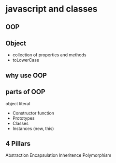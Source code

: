 # javascript and classes

## OOP 

## Object 
- collection of properties and methods
- toLowerCase

## why use OOP

## parts of OOP

object literal

- Constructor function
- Prototypes
- Classes
- Instances (new, this)

## 4 Pillars 

Abstraction
Encapsulation
Inheritence
Polymorphism